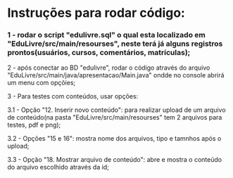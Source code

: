 # Instruções para rodar código:

### 1 - rodar o script "edulivre.sql" o qual esta localizado em "EduLivre/src/main/resourses", neste terá já alguns registros prontos(usuários, cursos, comentários, matrículas);

2 - após conectar ao BD "edulivre", rodar o código através do arquivo "EduLivre/src/main/java/apresentacao/Main.java" ondde no console abrirá um menu com opçõies;

3 - Para testes com conteúdos, usar opções: 

  3.1 - Opção "12. Inserir novo conteúdo": para realizar upload de um arquivo de conteúdo(na pasta "EduLivre/src/main/resourses" tem 2 arquivos para testes, pdf e png);
  
  3.2 - Opções "15 e 16": mostra nome dos arquivos, tipo e tamnhos após o upload;
  
  3.3 - Opção "18. Mostrar arquivo de conteúdo": abre e mostra o conteúdo do arquivo escolhido através da id;
